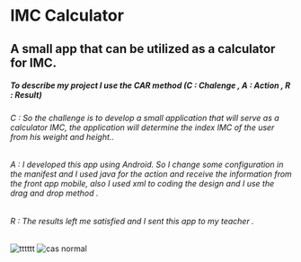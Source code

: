 # IMC Calculator 
## A small app that can be utilized as a calculator for IMC.
##### To describe my project I use the CAR method (C : Chalenge , A : Action , R : Result)
###### C : So the challenge is to develop a small application that will serve as a calculator IMC, the application will determine the index IMC of the user from his weight and height..
###### A : I developed this app using Android. So I change some configuration in the manifest and I used java for the action and receive the information from the front app mobile, also I used xml to coding the design and I use the drag and drop method .
###### R : The results left me satisfied and I sent this app to my teacher .

![tttttt](https://github.com/marwenerzig1/IMC-calculator-/assets/86536189/4cf7a341-6165-402f-8cda-b5660efca7c5)
![cas normal](https://github.com/marwenerzig1/IMC-calculator-/assets/86536189/b3ce05ea-3867-4050-8927-50b80e1650b3)
